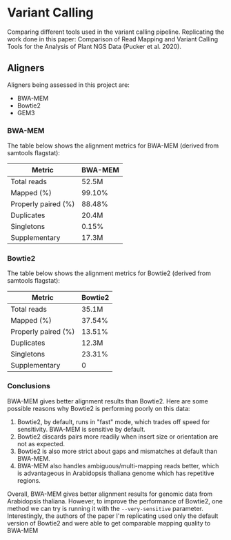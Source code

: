 # Variant Calling
Comparing different tools used in the variant calling pipeline. Replicating the work done in this paper: Comparison of Read Mapping and Variant Calling Tools for the Analysis of Plant NGS Data (Pucker et al. 2020).

## Aligners
Aligners being assessed in this project are: 
* BWA-MEM
* Bowtie2
* GEM3

### BWA-MEM
The table below shows the alignment metrics for BWA-MEM (derived from samtools flagstat):

| Metric | BWA-MEM | 
| ------ | --- |
| Total reads | 52.5M |
| Mapped (%) | 99.10% |
| Properly paired (%) | 88.48% |
| Duplicates | 20.4M |
| Singletons | 0.15% |
| Supplementary | 17.3M |

### Bowtie2
The table below shows the alignment metrics for Bowtie2 (derived from samtools flagstat):

| Metric | Bowtie2 |
| ------ | --- |
| Total reads | 35.1M |
| Mapped (%) | 37.54% |
| Properly paired (%) | 13.51% |
| Duplicates | 12.3M |
| Singletons | 23.31% |
| Supplementary | 0 |

### Conclusions
BWA-MEM gives better alignment results than Bowtie2. 
Here are some possible reasons why Bowtie2 is performing poorly on this data: 

1) Bowtie2, by default, runs in "fast" mode, which trades off speed for sensitivity. BWA-MEM is sensitive by default.
2) Bowtie2 discards pairs more readily when insert size or orientation are not as expected.
3) Bowtie2 is also more strict about gaps and mismatches at default than BWA-MEM.
4) BWA-MEM also handles ambiguous/multi-mapping reads better, which is advantageous in Arabidopsis thaliana genome which has repetitive regions.

Overall, BWA-MEM gives better alignment results for genomic data from Arabidopsis thaliana. However, to improve the performance of Bowtie2, one method we can try is running it with the ```--very-sensitive``` parameter. Interestingly, the authors of the paper I'm replicating used only the default version of Bowtie2 and were able to get comparable mapping quality to BWA-MEM
